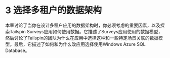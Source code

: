 # 3 选择多租户的数据架构

本章讨论了当你在设计多租户应用的数据架构时，你必须考虑的重要因素，以及探索Tailspin Surveys应用如何使用数据。它描述了Surveys应用使用的数据模型，然后讨论了Tailspin的团队为什么在应用中选择这种和一些特定场景关联的数据模型。最后，它描述了如何和为什么改应用选择使用Windows Azure SQL Database。

